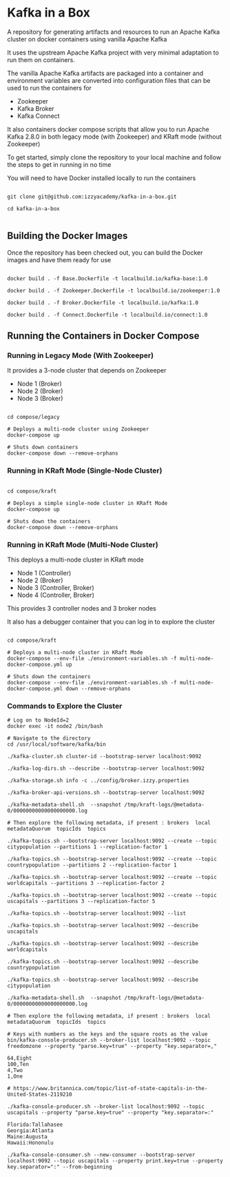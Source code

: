 
# Kafka in a Box

A repository for generating artifacts and resources to run an Apache Kafka cluster on docker containers using vanilla Apache Kafka

It uses the upstream Apache Kafka project with very minimal adaptation to run them on containers.

The vanilla Apache Kafka artifacts are packaged into a container and environment variables are converted into configuration files that can be used to run the containers for 
- Zookeeper
- Kafka Broker
- Kafka Connect

It also containers docker compose scripts that allow you to run Apache Kafka 2.8.0 in both legacy mode (with Zookeeper) and KRaft mode (without Zookeeper)

To get started, simply clone the repository to your local machine and follow the steps to get in running in no time

You will need to have Docker installed locally to run the containers

```shell

git clone git@github.com:izzyacademy/kafka-in-a-box.git

cd kafka-in-a-box


```

## Building the Docker Images

Once the repository has been checked out, you can build the Docker images and have them ready for use

```shell

docker build . -f Base.Dockerfile -t localbuild.io/kafka-base:1.0

docker build . -f Zookeeper.Dockerfile -t localbuild.io/zookeeper:1.0

docker build . -f Broker.Dockerfile -t localbuild.io/kafka:1.0

docker build . -f Connect.Dockerfile -t localbuild.io/connect:1.0

```


## Running the Containers in Docker Compose

### Running in Legacy Mode (With Zookeeper)

It provides a 3-node cluster that depends on Zookeeper

- Node 1 (Broker)
- Node 2 (Broker)
- Node 3 (Broker)

```shell

cd compose/legacy

# Deploys a multi-node cluster using Zookeeper 
docker-compose up

# Shuts down containers
docker-compose down --remove-orphans

```


### Running in KRaft Mode (Single-Node Cluster)


```shell

cd compose/kraft

# Deploys a simple single-node cluster in KRaft Mode
docker-compose up

# Shuts down the containers
docker-compose down --remove-orphans
```

### Running in KRaft Mode (Multi-Node Cluster)

This deploys a multi-node cluster in KRaft mode
- Node 1 (Controller)
- Node 2 (Broker)
- Node 3 (Controller, Broker)
- Node 4 (Controller, Broker)

This provides 3 controller nodes and 3 broker nodes

It also has a debugger container that you can log in to explore the cluster

```shell

cd compose/kraft

# Deploys a multi-node cluster in KRaft Mode
docker-compose --env-file ./environment-variables.sh -f multi-node-docker-compose.yml up

# Shuts down the containers
docker-compose --env-file ./environment-variables.sh -f multi-node-docker-compose.yml down --remove-orphans

```

### Commands to Explore the Cluster

```shell
# Log on to NodeId=2
docker exec -it node2 /bin/bash

# Navigate to the directory
cd /usr/local/software/kafka/bin

./kafka-cluster.sh cluster-id --bootstrap-server localhost:9092

./kafka-log-dirs.sh --describe --bootstrap-server localhost:9092

./kafka-storage.sh info -c ../config/broker.izzy.properties

./kafka-broker-api-versions.sh --bootstrap-server localhost:9092

./kafka-metadata-shell.sh  --snapshot /tmp/kraft-logs/@metadata-0/00000000000000000000.log

# Then explore the following metadata, if present : brokers  local  metadataQuorum  topicIds  topics

./kafka-topics.sh --bootstrap-server localhost:9092 --create --topic citypopulation --partitions 1 --replication-factor 1

./kafka-topics.sh --bootstrap-server localhost:9092 --create --topic countrypopulation --partitions 2 --replication-factor 1

./kafka-topics.sh --bootstrap-server localhost:9092 --create --topic worldcapitals --partitions 3 --replication-factor 2

./kafka-topics.sh --bootstrap-server localhost:9092 --create --topic uscapitals --partitions 3 --replication-factor 5

./kafka-topics.sh --bootstrap-server localhost:9092 --list

./kafka-topics.sh --bootstrap-server localhost:9092 --describe uscapitals

./kafka-topics.sh --bootstrap-server localhost:9092 --describe worldcapitals

./kafka-topics.sh --bootstrap-server localhost:9092 --describe countrypopulation

./kafka-topics.sh --bootstrap-server localhost:9092 --describe citypopulation

./kafka-metadata-shell.sh  --snapshot /tmp/kraft-logs/@metadata-0/00000000000000000000.log

# Then explore the following metadata, if present : brokers  local  metadataQuorum  topicIds  topics

# Keys with numbers as the keys and the square roots as the value
bin/kafka-console-producer.sh --broker-list localhost:9092 --topic freedomzone --property "parse.key=true" --property "key.separator=,"

64,Eight
100,Ten
4,Two
1,One

# https://www.britannica.com/topic/list-of-state-capitals-in-the-United-States-2119210

./kafka-console-producer.sh --broker-list localhost:9092 --topic uscapitals --property "parse.key=true" --property "key.separator=:"

Florida:Tallahasee
Georgia:Atlanta
Maine:Augusta
Hawaii:Hononulu

./kafka-console-consumer.sh --new-consumer --bootstrap-server localhost:9092 --topic uscapitals --property print.key=true --property key.separator=":" --from-beginning


```
